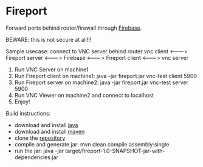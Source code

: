 Fireport
========
Forward ports behind router/firewall through [Firebase](https://www.firebase.com/).

BEWARE: this is not secure at all!!!

Sample usecase: connect to VNC server behind router
vnc client <---> Fireport server <---> Firebase <---> Fireport client <---> vnc server

1. Run VNC Server on machine1
2. Run Fireport client on machine1: java -jar fireport.jar vnc-test client 5900
3. Run Fireport server on machine2: java -jar fireport.jar vnc-test server 5900
4. Run VNC Viewer on machine2 and connect to localhost
5. Enjoy!

Build instructions:
- download and install [java](http://java.com/en/download/index.jsp)
- download and install [maven](http://maven.apache.org/download.cgi)
- clone the [repository](https://github.com/vskarine/fireport)
- compile and generate jar: mvn clean compile assembly:single
- run the jar: java -jar target/fireport-1.0-SNAPSHOT-jar-with-dependencies.jar

